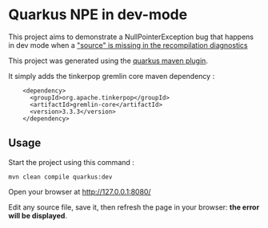 # Quarkus NPE in dev-mode

This project aims to demonstrate a NullPointerException bug that happens in dev mode when a ["source" is missing in 
the recompilation diagnostics]()

This project was generated using the [quarkus maven plugin](https://quarkus.io/guides/getting-started-guide).

It simply adds the tinkerpop gremlin core maven dependency :
```
    <dependency>
      <groupId>org.apache.tinkerpop</groupId>
      <artifactId>gremlin-core</artifactId>
      <version>3.3.3</version>
    </dependency>
```

## Usage

Start the project using this command :
```
mvn clean compile quarkus:dev
```

Open your browser at http://127.0.0.1:8080/

Edit any source file, save it, then refresh the page in your browser: **the error will be displayed**.